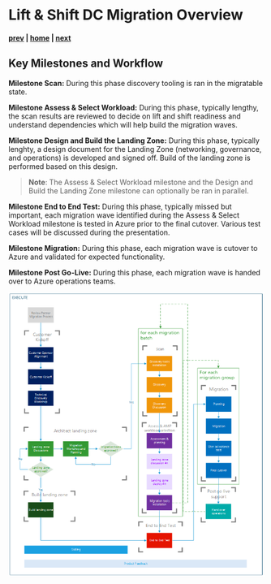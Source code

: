# Lift & Shift DC Migration Overview

#### [prev](./welcome.md) | [home](./welcome.md)  | [next](./scan.md)

## Key Milestones and Workflow

**Milestone Scan:** During this phase discovery tooling is ran in the migratable state. 

**Milestone Assess & Select Workload:** During this phase, typically lengthy, the scan results are reviewed to decide on lift and shift readiness and understand dependencies which will help build the migration waves.

**Milestone Design and Build the Landing Zone:** During this phase, typically lenghty, a design document for the Landing Zone (networking, governance, and operations) is developed and signed off. Build of the landing zone is 
performed based on this design.

>**Note**: The Assess & Select Workload milestone and the Design and Build the Landing Zone milestone can optionally be ran in parallel. 

**Milestone End to End Test:** During this phase, typically missed but important, each migration wave identified during the Assess & Select Workload milestone is tested in Azure prior to the final cutover. Various test cases will be discussed during the presentation.

**Milestone Migration:** During this phase, each migration wave is cutover to Azure and validated for expected functionality. 

**Milestone Post Go-Live:** During this phase, each migration wave is handed over to Azure operations teams. 

![Concept Diagram](https://github.com/Azure/fta-liftandshift-dcmigration/blob/main/png/LiftandShift-dcmigration-workflow.PNG)

